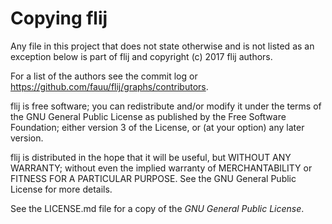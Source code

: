 Copying flij
=============

Any file in this project that does not state otherwise and is not listed as an
exception below is part of flij and copyright (c) 2017 flij authors.

For a list of the authors see the commit log or
https://github.com/fauu/flij/graphs/contributors.

flij is free software; you can redistribute and/or modify it under the terms
of the GNU General Public License as published by the Free Software
Foundation; either version 3 of the License, or (at your option) any later
version.

flij is distributed in the hope that it will be useful, but WITHOUT ANY
WARRANTY; without even the implied warranty of MERCHANTABILITY or FITNESS FOR
A PARTICULAR PURPOSE. See the GNU General Public License for more
details.

See the LICENSE.md file for a copy of the *GNU General Public License*.
